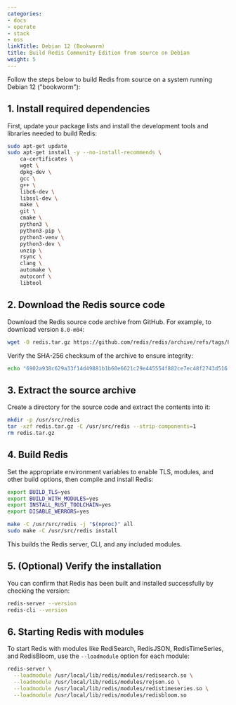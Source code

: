 ```yaml
---
categories:
- docs
- operate
- stack
- oss
linkTitle: Debian 12 (Bookworm)
title: Build Redis Community Edition from source on Debian
weight: 5
---
```


Follow the steps below to build Redis from source on a system running Debian 12 ("bookworm"):

## 1. Install required dependencies

First, update your package lists and install the development tools and libraries needed to build Redis:

```bash
sudo apt-get update
sudo apt-get install -y --no-install-recommends \
    ca-certificates \
    wget \
    dpkg-dev \
    gcc \
    g++ \
    libc6-dev \
    libssl-dev \
    make \
    git \
    cmake \
    python3 \
    python3-pip \
    python3-venv \
    python3-dev \
    unzip \
    rsync \
    clang \
    automake \
    autoconf \
    libtool
```

## 2. Download the Redis source code

Download the Redis source code archive from GitHub. For example, to download version `8.0-m04`:

```bash
wget -O redis.tar.gz https://github.com/redis/redis/archive/refs/tags/8.0-m04.tar.gz
```

Verify the SHA-256 checksum of the archive to ensure integrity:

```bash
echo "6902a938c629a33f14d49881b1b60e6621c29e445554f882ce7ec48f2743d516 *redis.tar.gz" | sha256sum -c -
```

## 3. Extract the source archive

Create a directory for the source code and extract the contents into it:

```bash
mkdir -p /usr/src/redis
tar -xzf redis.tar.gz -C /usr/src/redis --strip-components=1
rm redis.tar.gz
```

## 4. Build Redis

Set the appropriate environment variables to enable TLS, modules, and other build options, then compile and install Redis:

```bash
export BUILD_TLS=yes
export BUILD_WITH_MODULES=yes
export INSTALL_RUST_TOOLCHAIN=yes
export DISABLE_WERRORS=yes

make -C /usr/src/redis -j "$(nproc)" all
sudo make -C /usr/src/redis install
```

This builds the Redis server, CLI, and any included modules.

## 5. (Optional) Verify the installation

You can confirm that Redis has been built and installed successfully by checking the version:

```bash
redis-server --version
redis-cli --version
```

## 6. Starting Redis with modules

To start Redis with modules like RediSearch, RedisJSON, RedisTimeSeries, and RedisBloom, use the `--loadmodule` option for each module:

```bash
redis-server \
  --loadmodule /usr/local/lib/redis/modules/redisearch.so \
  --loadmodule /usr/local/lib/redis/modules/rejson.so \
  --loadmodule /usr/local/lib/redis/modules/redistimeseries.so \
  --loadmodule /usr/local/lib/redis/modules/redisbloom.so
```
